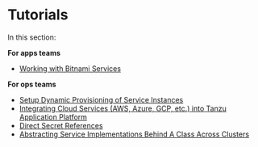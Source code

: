 # Tutorials

In this section:

**For apps teams**

* [Working with Bitnami Services](working-with-the-bitnami-services.hbs.md)

**For ops teams**

* [Setup Dynamic Provisioning of Service Instances](setup-dynamic-provisioning.hbs.md)
* [Integrating Cloud Services (AWS, Azure, GCP, etc.) into Tanzu Application Platform](integrate-cloud-services-aws-azure-gcp-into-tap.hbs.md)
* [Direct Secret References](direct-secret-references.hbs.md)
* [Abstracting Service Implementations Behind A Class Across Clusters](abstracting-service-implementation-behind-class-across-clusters.hbs.md)
